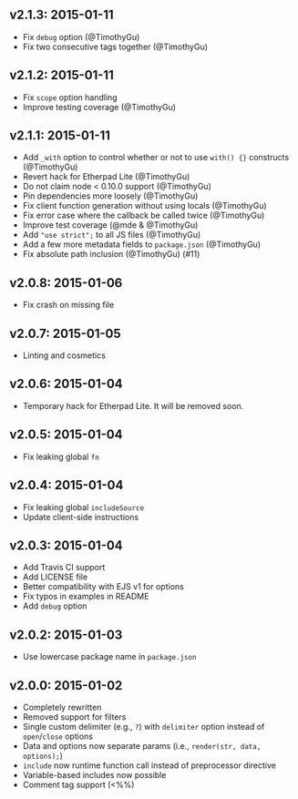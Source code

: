 ## v2.1.3: 2015-01-11

+ Fix `debug` option (@TimothyGu)
+ Fix two consecutive tags together (@TimothyGu)

## v2.1.2: 2015-01-11

+ Fix `scope` option handling
+ Improve testing coverage (@TimothyGu)

## v2.1.1: 2015-01-11

+ Add `_with` option to control whether or not to use `with() {}` constructs
  (@TimothyGu)
+ Revert hack for Etherpad Lite (@TimothyGu)
+ Do not claim node < 0.10.0 support (@TimothyGu)
+ Pin dependencies more loosely (@TimothyGu)
+ Fix client function generation without using locals (@TimothyGu)
+ Fix error case where the callback be called twice (@TimothyGu)
+ Improve test coverage (@mde & @TimothyGu)
+ Add `"use strict";` to all JS files (@TimothyGu)
+ Add a few more metadata fields to `package.json` (@TimothyGu)
+ Fix absolute path inclusion (@TimothyGu) (#11)

## v2.0.8: 2015-01-06

+ Fix crash on missing file

## v2.0.7: 2015-01-05

+ Linting and cosmetics

## v2.0.6: 2015-01-04

+ Temporary hack for Etherpad Lite. It will be removed soon.

## v2.0.5: 2015-01-04

+ Fix leaking global `fn`

## v2.0.4: 2015-01-04

+ Fix leaking global `includeSource`
+ Update client-side instructions

## v2.0.3: 2015-01-04

+ Add Travis CI support
+ Add LICENSE file
+ Better compatibility with EJS v1 for options
+ Fix typos in examples in README
+ Add `debug` option

## v2.0.2: 2015-01-03

+ Use lowercase package name in `package.json`

## v2.0.0: 2015-01-02

+ Completely rewritten
+ Removed support for filters
+ Single custom delimiter (e.g., `?`) with `delimiter` option instead of
  `open`/`close` options
+ Data and options now separate params (i.e., `render(str, data, options);`)
+ `include` now runtime function call instead of preprocessor directive
+ Variable-based includes now possible
+ Comment tag support (<%%)
